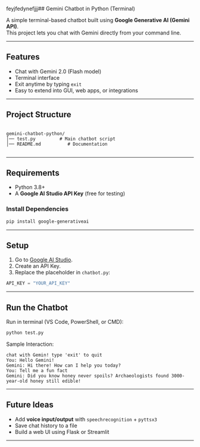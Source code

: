 feyjfedynefjjj## Gemini Chatbot in Python (Terminal)

A simple terminal-based chatbot built using **Google Generative AI (Gemini API)**.  
This project lets you chat with Gemini directly from your command line.

---

## Features
- Chat with Gemini 2.0 (Flash model)
- Terminal interface
- Exit anytime by typing `exit`
- Easy to extend into GUI, web apps, or integrations

---

##  Project Structure
```

gemini-chatbot-python/
│── test.py         # Main chatbot script
│── README.md          # Documentation


````

---

## Requirements

- Python 3.8+
- A **Google AI Studio API Key** (free for testing)

### Install Dependencies
```bash
pip install google-generativeai
````

---

## Setup

1. Go to [Google AI Studio](https://aistudio.google.com/).
2. Create an API Key.
3. Replace the placeholder in `chatbot.py`:

```python
API_KEY = "YOUR_API_KEY"
```

---

##  Run the Chatbot

Run in terminal (VS Code, PowerShell, or CMD):

```bash
python test.py
```

Sample Interaction:

```
chat with Gemin! type 'exit' to quit
You: Hello Gemini!
Gemini: Hi there! How can I help you today?
You: Tell me a fun fact
Gemini: Did you know honey never spoils? Archaeologists found 3000-year-old honey still edible!
```

---

##  Future Ideas

* Add **voice input/output** with `speechrecognition` + `pyttsx3`
* Save chat history to a file
* Build a web UI using Flask or Streamlit

---
